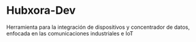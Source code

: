 # Hubxora-Dev
Herramienta para la integración de dispositivos y concentrador de datos, enfocada en las comunicaciones industriales e IoT

